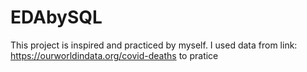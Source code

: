 # EDAbySQL
This project is inspired and practiced by myself. I used data from link: https://ourworldindata.org/covid-deaths to pratice
